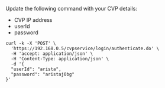 Update the following command with your CVP details:

- CVP IP address
- userId
- password

```cli
curl -k -X 'POST' \
  'https://192.168.0.5/cvpservice/login/authenticate.do' \
  -H 'accept: application/json' \
  -H 'Content-Type: application/json' \
  -d '{
  "userId": "arista",
  "password": "aristaj0bg"
}'
```
